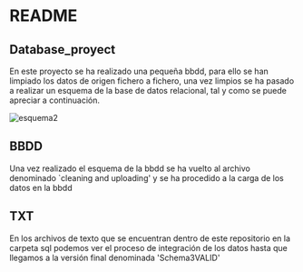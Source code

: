 # README

## Database_proyect

En este proyecto se ha realizado una pequeña bbdd, para ello se han limpiado los datos de origen fichero a fichero,
una vez limpios se ha pasado a realizar un esquema de la base de datos relacional, tal y como se puede apreciar a continuación.

![esquema2](https://user-images.githubusercontent.com/78368326/216839493-37f685b2-0502-4a90-8fed-149fadc1372a.PNG)

## BBDD

Una vez realizado el esquema de la bbdd se ha vuelto al archivo denominado `cleaning and uploading' y se ha procedido a
la carga de los datos en la bbdd

## TXT

En los archivos de texto que se encuentran dentro de este repositorio en la carpeta sql podemos ver el proceso de integración de los datos hasta que llegamos a la versión final denominada 'Schema3VALID'
